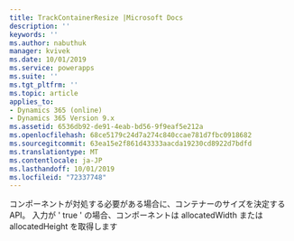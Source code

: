 ```yaml
---
title: TrackContainerResize |Microsoft Docs
description: ''
keywords: ''
ms.author: nabuthuk
manager: kvivek
ms.date: 10/01/2019
ms.service: powerapps
ms.suite: ''
ms.tgt_pltfrm: ''
ms.topic: article
applies_to:
- Dynamics 365 (online)
- Dynamics 365 Version 9.x
ms.assetid: 6536db92-de91-4eab-bd56-9f9eaf5e212a
ms.openlocfilehash: 68ce5179c24d7a274c840ccae781d7fbc0918682
ms.sourcegitcommit: 63ea15e2f861d43333aacda19230cd8922d7bdfd
ms.translationtype: MT
ms.contentlocale: ja-JP
ms.lasthandoff: 10/01/2019
ms.locfileid: "72337748"
---
```

コンポーネントが対処する必要がある場合に、コンテナーのサイズを決定する API。 入力が ' true ' の場合、コンポーネントは allocatedWidth または allocatedHeight を取得します
